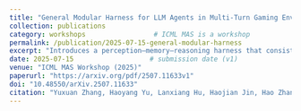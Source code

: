 ```yaml
---
title: "General Modular Harness for LLM Agents in Multi‑Turn Gaming Environments"
collection: publications
category: workshops                 # ICML MAS is a workshop
permalink: /publication/2025-07-15-general-modular-harness
excerpt: "Introduces a perception–memory–reasoning harness that consistently boosts LLM/VLM gameplay across classic and modern game suites, uncovering module‑specific performance patterns."
date: 2025-07-15                   # submission date (v1)
venue: "ICML MAS Workshop (2025)"
paperurl: "https://arxiv.org/pdf/2507.11633v1"
doi: "10.48550/arXiv.2507.11633"
citation: "Yuxuan Zhang, Haoyang Yu, Lanxiang Hu, Haojian Jin, Hao Zhang (2025). *General Modular Harness for LLM Agents in Multi‑Turn Gaming Environments.* 8 pp., ICML MAS Workshop. arXiv preprint arXiv:2507.11633."
---
```

